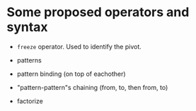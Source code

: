 
# Some proposed operators and syntax

* `freeze` operator.
Used to identify the pivot.

* patterns
* pattern binding (on top of eachother)
* "pattern-pattern"s chaining (from, to, then from, to)

* factorize

